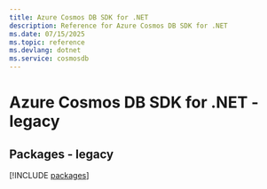 ```yaml
---
title: Azure Cosmos DB SDK for .NET
description: Reference for Azure Cosmos DB SDK for .NET
ms.date: 07/15/2025
ms.topic: reference
ms.devlang: dotnet
ms.service: cosmosdb
---
```

# Azure Cosmos DB SDK for .NET - legacy
## Packages - legacy
[!INCLUDE [packages](cosmos-db-index.md)]